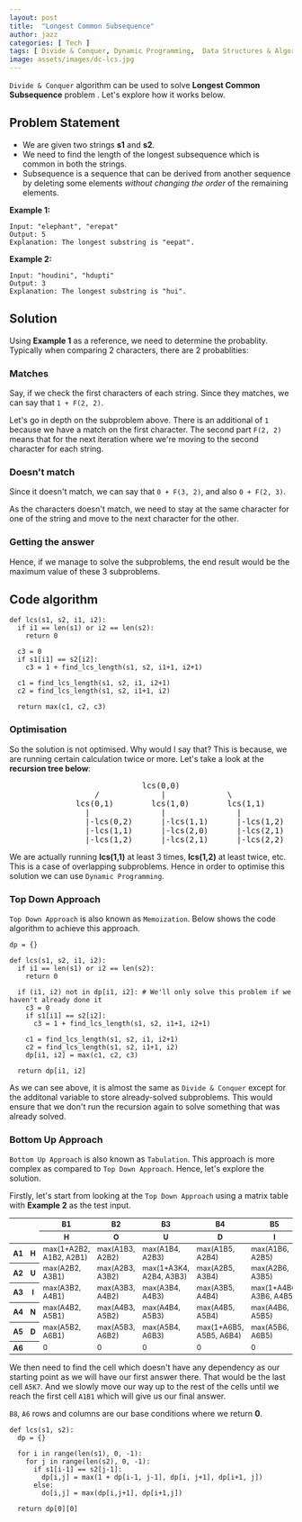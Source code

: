 ```yaml
---
layout: post
title:  "Longest Common Subsequence"
author: jazz
categories: [ Tech ]
tags: [ Divide & Conquer, Dynamic Programming,  Data Structures & Algorithm ]
image: assets/images/dc-lcs.jpg
---
```


`Divide & Conquer` algorithm can be used to solve **Longest Common Subsequence** problem . Let's explore how it works below.

## Problem Statement

- We are given two strings **s1** and **s2**.
- We need to find the length of the longest subsequence which is common in both the strings.
- Subsequence is a sequence that can be derived from another sequence by deleting some elements *without changing the order* of the remaining elements.

**Example 1:**

```text
Input: "elephant", "erepat"
Output: 5
Explanation: The longest substring is "eepat".
```

**Example 2:**

```text
Input: "houdini", "hdupti"
Output: 3
Explanation: The longest substring is "hui".
```

## Solution

Using **Example 1** as a reference, we need to determine the probablity. Typically when comparing 2 characters, there are 2 probablities:

### Matches

Say, if we check the first characters of each string. Since they matches, we can say that `1 + F(2, 2)`.

Let's go in depth on the subproblem above. There is an additional of `1` because we have a match on the first character. The second part `F(2, 2)` means that for the next iteration where we're moving to the second character for each string.

### Doesn't match

Since it doesn't match, we can say that `0 + F(3, 2)`, and also `0 + F(2, 3)`.

As the characters doesn't match, we need to stay at the same character for one of the string and move to the next character for the other.

### Getting the answer

Hence, if we manage to solve the subproblems, the end result would be the maximum value of these 3 subproblems.

## Code algorithm

```py3
def lcs(s1, s2, i1, i2):
  if i1 == len(s1) or i2 == len(s2):
    return 0

  c3 = 0
  if s1[i1] == s2[i2]:
    c3 = 1 + find_lcs_length(s1, s2, i1+1, i2+1)

  c1 = find_lcs_length(s1, s2, i1, i2+1)
  c2 = find_lcs_length(s1, s2, i1+1, i2)

  return max(c1, c2, c3)
```

### Optimisation

So the solution is not optimised. Why would I say that? This is because, we are running certain calculation twice or more. Let's take a look at the **recursion tree below**:

<pre class="text-white bg-dark">
                            lcs(0,0)
                  /             |             \
              lcs(0,1)        lcs(1,0)        lcs(1,1)
                |               |               |
                |-lcs(0,2)      |-lcs(1,1)      |-lcs(1,2)
                |-lcs(1,1)      |-lcs(2,0)      |-lcs(2,1)
                |-lcs(1,2)      |-lcs(2,1)      |-lcs(2,2)
</pre>

We are actually running **lcs(1,1)** at least 3 times, **lcs(1,2)** at least twice, etc. This is a case of overlapping subproblems. Hence in order to optimise this solution we can use `Dynamic Programming`.

### Top Down Approach

`Top Down Approach` is also known as `Memoization`. Below shows the code algorithm to achieve this approach.

```py3
dp = {}

def lcs(s1, s2, i1, i2):
  if i1 == len(s1) or i2 == len(s2):
    return 0

  if (i1, i2) not in dp[i1, i2]: # We'll only solve this problem if we haven't already done it
    c3 = 0
    if s1[i1] == s2[i2]:
      c3 = 1 + find_lcs_length(s1, s2, i1+1, i2+1)

    c1 = find_lcs_length(s1, s2, i1, i2+1)
    c2 = find_lcs_length(s1, s2, i1+1, i2)
    dp[i1, i2] = max(c1, c2, c3)

  return dp[i1, i2]
```

As we can see above, it is almost the same as `Divide & Conquer` except for the additonal variable to store already-solved subproblems. This would ensure that we don't run the recursion again to solve something that was already solved.

### Bottom Up Approach

`Bottom Up Approach` is also known as `Tabulation`. This approach is more complex as compared to `Top Down Approach`. Hence, let's explore the solution.

Firstly, let's start from looking at the `Top Down Approach` using a matrix table with **Example 2** as the test input.

<div class="table-responsive">
  <table class="table table-dark table-striped table-sm table-bordered" style="font-size: .8rem">
    <thead>
      <tr>
        <th rowspan="2" colspan="2"></th>
        <th>B1</th>
        <th>B2</th>
        <th>B3</th>
        <th>B4</th>
        <th>B5</th>
        <th>B6</th>
        <th>B7</th>
        <th>B8</th>
      </tr>
      <tr>
        <th>H</th>
        <th>O</th>
        <th>U</th>
        <th>D</th>
        <th>I</th>
        <th>N</th>
        <th>I</th>
        <th></th>
      </tr>
    </thead>
    <tbody>
      <tr>
        <th>A1</th>
        <th>H</th>
        <td class="bg-success">max(1+A2B2, A1B2, A2B1)</td>
        <td>max(A1B3, A2B2)</td>
        <td>max(A1B4, A2B3)</td>
        <td>max(A1B5, A2B4)</td>
        <td>max(A1B6, A2B5)</td>
        <td>max(A1B7, A2B6)</td>
        <td>max(A1B8, A2B7)</td>
        <td>0</td>
      </tr>
      <tr>
        <th>A2</th>
        <th>U</th>
        <td>max(A2B2, A3B1)</td>
        <td>max(A2B3, A3B2)</td>
        <td>max(1+A3K4, A2B4, A3B3)</td>
        <td>max(A2B5, A3B4)</td>
        <td>max(A2B6, A3B5)</td>
        <td>max(A2B7, A3B6)</td>
        <td>max(A2B8, A3B7)</td>
        <td>0</td>
      </tr>
      <tr>
        <th>A3</th>
        <th>I</th>
        <td>max(A3B2, A4B1)</td>
        <td>max(A3B3, A4B2)</td>
        <td>max(A3B4, A4B3)</td>
        <td>max(A3B5, A4B4)</td>
        <td>max(1+A4B6, A3B6, A4B5)</td>
        <td>max(A3B7, A4B6)</td>
        <td>max(A3B8, A4B7)</td>
        <td>0</td>
      </tr>
      <tr>
        <th>A4</th>
        <th>N</th>
        <td>max(A4B2, A5B1)</td>
        <td>max(A4B3, A5B2)</td>
        <td>max(A4B4, A5B3)</td>
        <td>max(A4B5, A5B4)</td>
        <td>max(A4B6, A5B5)</td>
        <td>max(1+A5B7, A4B7, A5B6)</td>
        <td>max(A4B8, A5B7)</td>
        <td>0</td>
      </tr>
      <tr>
        <th>A5</th>
        <th>D</th>
        <td>max(A5B2, A6B1)</td>
        <td>max(A5B3, A6B2)</td>
        <td>max(A5B4, A6B3)</td>
        <td>max(1+A6B5, A5B5, A6B4)</td>
        <td>max(A5B6, A6B5)</td>
        <td>max(A5B7, A6B6)</td>
        <td class="bg-info">max(A5B8, A6B7)</td>
        <td>0</td>
      </tr>
      <tr>
        <th>A6</th>
        <th></th>
        <td>0</td>
        <td>0</td>
        <td>0</td>
        <td>0</td>
        <td>0</td>
        <td>0</td>
        <td>0</td>
        <td>0</td>
      </tr>
    </tbody>
  </table>
</div>

We then need to find the cell which doesn't have any dependency as our starting point as we will have our first answer there. That would be the last cell `A5K7`. And we slowly move our way up to the rest of the cells until we reach the first cell `A1B1` which will give us our final answer.

`B8`, `A6` rows and columns are our base conditions where we return **0**.

```py3
def lcs(s1, s2):
  dp = {}

  for i in range(len(s1), 0, -1):
    for j in range(len(s2), 0, -1):
      if s1[i-1] == s2[j-1]:
        dp[i,j] = max(1 + dp[i-1, j-1], dp[i, j+1], dp[i+1, j])
      else:
        do[i,j] = max(dp[i,j+1], dp[i+1,j])

  return dp[0][0]
```
